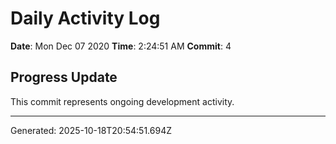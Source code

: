 # Daily Activity Log

**Date**: Mon Dec 07 2020
**Time**: 2:24:51 AM
**Commit**: 4

## Progress Update

This commit represents ongoing development activity.

---
Generated: 2025-10-18T20:54:51.694Z
